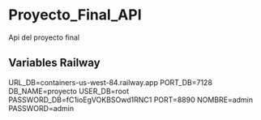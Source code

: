 # Proyecto_Final_API
Api del proyecto final

## Variables Railway
URL_DB=containers-us-west-84.railway.app
PORT_DB=7128
DB_NAME=proyecto
USER_DB=root
PASSWORD_DB=fC1ioEgVOKBSOwd1RNC1
PORT=8890
NOMBRE=admin
PASSWORD=admin